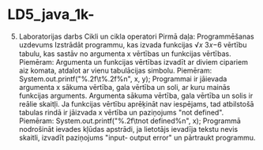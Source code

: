 # LD5_java_1k-
5. Laboratorijas darbs
Cikli un cikla operatori
Pirmā daļa: Programmēšanas uzdevums
Izstrādāt programmu, kas izvada funkcijas √𝑥
3𝑥−6 vērtību tabulu, kas sastāv no argumenta x vērtības un funkcijas vērtības.
Piemēram:
Argumenta un funkcijas vērtības izvadīt ar diviem cipariem aiz komata, atdalot ar vienu tabulācijas simbolu. Piemēram:
System.out.printf("%.2f\t%.2f%n", x, y);
Programmai ir jāievada argumenta x sākuma vērtība, gala vērtība un soli, ar kuru mainās funkcijas arguments.
Argumenta sākuma vērtība, gala vērtība un solis ir reālie skaitļi.
Ja funkcijas vērtību aprēķināt nav iespējams, tad atbilstošā tabulas rindā ir jāizvada x vērtība un paziņojums "not
defined". Piemēram:
System.out.printf("%.2f\tnot defined%n", x);
Programmā nodrošināt ievades kļūdas apstrādi, ja lietotājs ievadīja tekstu nevis skaitli, izvadīt paziņojums "input-
output error" un pārtraukt programmu.
